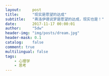 ```yaml
---
layout:     post
title:      "现实是愿望的达成"
subtitle:   "弗洛伊德说梦是愿望的达成，现实也是！"
date:       2017-11-17 00:00:01
author:     "5dw"
header-img: "img/posts/dream.jpg"
header-mask: 0.1
catalog:    false
comment: true
multilingual: false
tags:
    - 心理学
    - 思考
---
```

